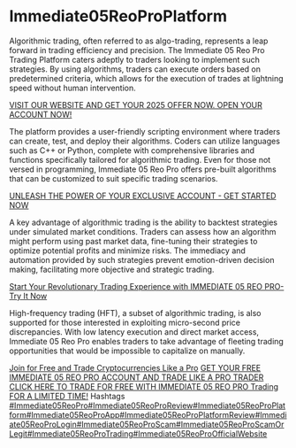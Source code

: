 # Immediate05ReoProPlatform 

Algorithmic trading, often referred to as algo-trading, represents a leap forward in trading efficiency and precision. The Immediate 05 Reo Pro Trading Platform caters adeptly to traders looking to implement such strategies. By using algorithms, traders can execute orders based on predetermined criteria, which allows for the execution of trades at lightning speed without human intervention.

[VISIT OUR WEBSITE AND GET YOUR 2025 OFFER NOW. OPEN YOUR ACCOUNT NOW!](https://www.cryptoalertscam.com/immediate-reopro-500-review/)

The platform provides a user-friendly scripting environment where traders can create, test, and deploy their algorithms. Coders can utilize languages such as C++ or Python, complete with comprehensive libraries and functions specifically tailored for algorithmic trading. Even for those not versed in programming, Immediate 05 Reo Pro offers pre-built algorithms that can be customized to suit specific trading scenarios.

[UNLEASH THE POWER OF YOUR EXCLUSIVE ACCOUNT - GET STARTED NOW](https://www.cryptoalertscam.com/immediate-reopro-500-review/)

A key advantage of algorithmic trading is the ability to backtest strategies under simulated market conditions. Traders can assess how an algorithm might perform using past market data, fine-tuning their strategies to optimize potential profits and minimize risks. The immediacy and automation provided by such strategies prevent emotion-driven decision making, facilitating more objective and strategic trading.

[Start Your Revolutionary Trading Experience with IMMEDIATE 05 REO PRO- Try It Now]([url](https://www.cryptoalertscam.com/immediate-reopro-500-review/))

High-frequency trading (HFT), a subset of algorithmic trading, is also supported for those interested in exploiting micro-second price discrepancies. With low latency execution and direct market access, Immediate 05 Reo Pro enables traders to take advantage of fleeting trading opportunities that would be impossible to capitalize on manually.

[Join for Free and Trade Cryptocurrencies Like a Pro](https://www.cryptoalertscam.com/immediate-reopro-500-review/)
[GET YOUR FREE IMMEDIATE 05 REO PRO ACCOUNT AND TRADE LIKE A PRO TRADER](https://www.cryptoalertscam.com/immediate-reopro-500-review/)
[CLICK HERE TO TRADE FOR FREE WITH IMMEDIATE 05 REO PRO Trading FOR A LIMITED TIME!](https://www.cryptoalertscam.com/immediate-reopro-500-review/)
Hashtags 
[#Immediate05ReoPro#Immediate05ReoProReview#Immediate05ReoProPlatform#Immediate05ReoProApp#Immediate05ReoProPlatformReview#Immediate05ReoProLogin#Immediate05ReoProScam#Immediate05ReoProScamOrLegit#Immediate05ReoProTrading#Immediate05ReoProOfficialWebsite](https://www.cryptoalertscam.com/immediate-reopro-500-review/)
